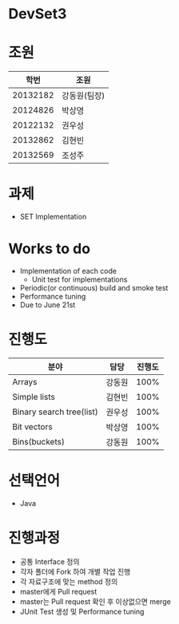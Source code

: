 # DevSet3

# 조원
학번 | 조원
---- | ----
20132182 | 강동원(팀장)
20124826 | 박상영
20122132 | 권우성
20132862 | 김현빈
20132569 | 조성주

# 과제
* SET Implementation

# Works to do
* Implementation of each code
  * Unit test for implementations
* Periodic(or continuous) build and smoke test
* Performance tuning
* Due to June 21st

# 진행도
분야 | 담당 | 진행도
----|-------|------
Arrays | 강동원 | 100%
Simple lists | 김현빈 | 100%
Binary search tree(list) | 권우성 | 100%
Bit vectors | 박상영 | 100% 
Bins(buckets) | 강동원 | 100%

# 선택언어
* Java

# 진행과정
* 공통 Interface 정의
* 각자 폴더에 Fork 하여 개별 작업 진행
* 각 자료구조에 맞는 method 정의
* master에게 Pull request
* master는 Pull request 확인 후 이상없으면 merge
* JUnit Test 생성 및 Performance tuning
